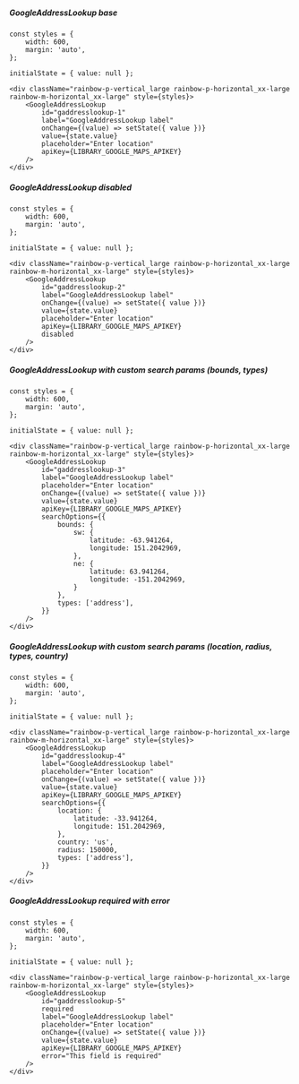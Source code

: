 ##### GoogleAddressLookup base

    const styles = {
        width: 600,
        margin: 'auto',
    };

    initialState = { value: null };

    <div className="rainbow-p-vertical_large rainbow-p-horizontal_xx-large rainbow-m-horizontal_xx-large" style={styles}>
        <GoogleAddressLookup
            id="gaddresslookup-1"
            label="GoogleAddressLookup label"
            onChange={(value) => setState({ value })}
            value={state.value}
            placeholder="Enter location"
            apiKey={LIBRARY_GOOGLE_MAPS_APIKEY}
        />
    </div>

##### GoogleAddressLookup disabled

    const styles = {
        width: 600,
        margin: 'auto',
    };

    initialState = { value: null };

    <div className="rainbow-p-vertical_large rainbow-p-horizontal_xx-large rainbow-m-horizontal_xx-large" style={styles}>
        <GoogleAddressLookup
            id="gaddresslookup-2"
            label="GoogleAddressLookup label"
            onChange={(value) => setState({ value })}
            value={state.value}
            placeholder="Enter location"
            apiKey={LIBRARY_GOOGLE_MAPS_APIKEY}
            disabled
        />
    </div>

##### GoogleAddressLookup with custom search params (bounds, types)

    const styles = {
        width: 600,
        margin: 'auto',
    };

    initialState = { value: null };

    <div className="rainbow-p-vertical_large rainbow-p-horizontal_xx-large rainbow-m-horizontal_xx-large" style={styles}>
        <GoogleAddressLookup
            id="gaddresslookup-3"
            label="GoogleAddressLookup label"
            placeholder="Enter location"
            onChange={(value) => setState({ value })}
            value={state.value}
            apiKey={LIBRARY_GOOGLE_MAPS_APIKEY}
            searchOptions={{
                bounds: {
                    sw: {
                        latitude: -63.941264,
                        longitude: 151.2042969,
                    },
                    ne: {
                        latitude: 63.941264,
                        longitude: -151.2042969,
                    }
                },
                types: ['address'],
            }}
        />
    </div>

##### GoogleAddressLookup with custom search params (location, radius, types, country)

    const styles = {
        width: 600,
        margin: 'auto',
    };

    initialState = { value: null };

    <div className="rainbow-p-vertical_large rainbow-p-horizontal_xx-large rainbow-m-horizontal_xx-large" style={styles}>
        <GoogleAddressLookup
            id="gaddresslookup-4"
            label="GoogleAddressLookup label"
            placeholder="Enter location"
            onChange={(value) => setState({ value })}
            value={state.value}
            apiKey={LIBRARY_GOOGLE_MAPS_APIKEY}
            searchOptions={{
                location: {
                    latitude: -33.941264,
                    longitude: 151.2042969,
                },
                country: 'us',
                radius: 150000,
                types: ['address'],
            }}
        />
    </div>

##### GoogleAddressLookup required with error

    const styles = {
        width: 600,
        margin: 'auto',
    };

    initialState = { value: null };

    <div className="rainbow-p-vertical_large rainbow-p-horizontal_xx-large rainbow-m-horizontal_xx-large" style={styles}>
        <GoogleAddressLookup
            id="gaddresslookup-5"
            required
            label="GoogleAddressLookup label"
            placeholder="Enter location"
            onChange={(value) => setState({ value })}
            value={state.value}
            apiKey={LIBRARY_GOOGLE_MAPS_APIKEY}
            error="This field is required"
        />
    </div>
